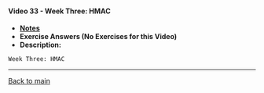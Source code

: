 #### Video 33 - Week Three: HMAC

- **[Notes](notes.md)**
- **Exercise Answers (No Exercises for this Video)**
- **Description:**

```
Week Three: HMAC
```

---
 
[Back to main](https://github.com/rot0xd/Coursera/blob/master/Cryptography/I/README.md)


